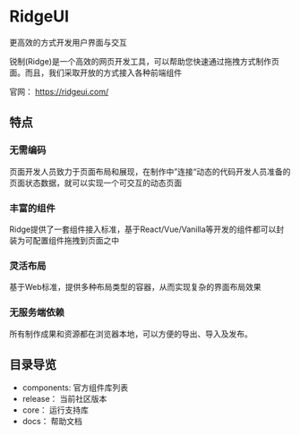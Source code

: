 # RidgeUI

更高效的方式开发用户界面与交互


锐制(Ridge)是一个高效的网页开发工具，可以帮助您快速通过拖拽方式制作页面。而且，我们采取开放的方式接入各种前端组件

官网： https://ridgeui.com/ 

## 特点

### 无需编码
页面开发人员致力于页面布局和展现，在制作中”连接“动态的代码开发人员准备的页面状态数据，就可以实现一个可交互的动态页面

### 丰富的组件
Ridge提供了一套组件接入标准，基于React/Vue/Vanilla等开发的组件都可以封装为可配置组件拖拽到页面之中

### 灵活布局
基于Web标准，提供多种布局类型的容器，从而实现复杂的界面布局效果

### 无服务端依赖
所有制作成果和资源都在浏览器本地，可以方便的导出、导入及发布。



## 目录导览
- components: 官方组件库列表
- release： 当前社区版本
- core： 运行支持库
- docs： 帮助文档



